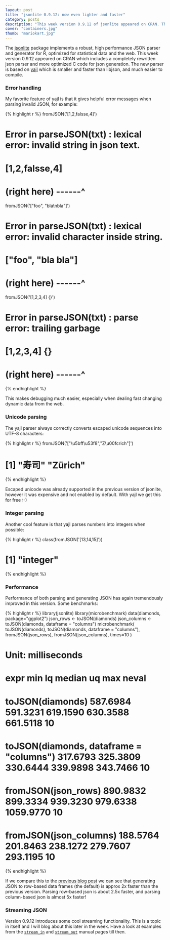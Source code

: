 ```yaml
---
layout: post
title: "jsonlite 0.9.12: now even lighter and faster"
category: posts
description: "This week version 0.9.12 of jsonlite appeared on CRAN. This new version which includes a completely rewritten json parser, more optimized C code for json generation, and some cool new features."
cover: "containers.jpg"
thumb: "mariokart.jpg"
---
```


The [jsonlite](http://cran.rstudio.org/web/packages/jsonlite/index.html) package implements a robust, high performance JSON parser and generator for R, optimized for statistical data and the web. This week version 0.9.12 appeared on CRAN which includes a completely rewritten json parser and more optimized C code for json generation. The new parser is based on [yajl](http://lloyd.github.io/yajl/) which is smaller and faster than libjson, and much easier to compile.

### Error handling

My favorite feature of yajl is that it gives helpful error messages when parsing invalid JSON, for example:

{% highlight r %}
fromJSON('[1,2,falsse,4]')
# Error in parseJSON(txt) : lexical error: invalid string in json text.
#                               [1,2,falsse,4]
#                     (right here) ------^

fromJSON('["foo", "bla\nbla"]')
# Error in parseJSON(txt) : lexical error: invalid character inside string.
#                            ["foo", "bla bla"]
#                     (right here) ------^

fromJSON('[1,2,3,4] {}')
# Error in parseJSON(txt) : parse error: trailing garbage
#                             [1,2,3,4] {}
#                     (right here) ------^
{% endhighlight %}

This makes debugging much easier, especially when dealing fast changing dynamic data from the web.

### Unicode parsing

The yajl parser always correctly converts escaped unicode sequences into UTF-8 characters:

{% highlight r %}
fromJSON('["\\u5bff\u53f8","Z\\u00fcrich"]')
# [1] "寿司"   "Zürich"
{% endhighlight %}

Escaped unicode was already supported in the previous version of jsonlite, however it was expensive and not enabled by default. With yajl we get this for free :-)


### Integer parsing

Another cool feature is that yajl parses numbers into integers when possible:

{% highlight r %}
class(fromJSON('[13,14,15]'))
# [1] "integer"
{% endhighlight %}

### Performance

Performance of both parsing and generating JSON has again tremendously improved in this version. Some benchmarks:

{% highlight r %}
library(jsonlite)
library(microbenchmark)
data(diamonds, package="ggplot2")
json_rows <- toJSON(diamonds)
json_columns <- toJSON(diamonds, dataframe = "columns")
microbenchmark(
   toJSON(diamonds),
   toJSON(diamonds, dataframe = "columns"),
   fromJSON(json_rows),
   fromJSON(json_columns),
   times=10
)
# Unit: milliseconds
#                                    expr      min       lq   median       uq       max neval
#                        toJSON(diamonds) 587.6984 591.3231 619.1590 630.3588  661.5118    10
# toJSON(diamonds, dataframe = "columns") 317.6793 325.3809 330.6444 339.9898  343.7466    10
#                     fromJSON(json_rows) 890.9832 899.3334 939.3230 979.6338 1059.9770    10
#                  fromJSON(json_columns) 188.5764 201.8463 238.1272 279.7607  293.1195    10
{% endhighlight %}

If we compare this to the [previous blog post](https://www.opencpu.org/posts/jsonlite-release-0-9-11/) we can see that generating JSON to row-based data frames (the default) is approx 2x faster than the previous version. Parsing row-based json is about 2.5x faster, and parsing column-based json is almost 5x faster!

### Streaming JSON

Version 0.9.12 introduces some cool streaming functionality. This is a topic in itself and I will blog about this later in the week. Have a look at examples from the [`stream_in`](http://demo.ocpu.io/jsonlite/man/stream_in/html) and [`stream_out`](http://demo.ocpu.io/jsonlite/man/stream_in/html) manual pages till then.

